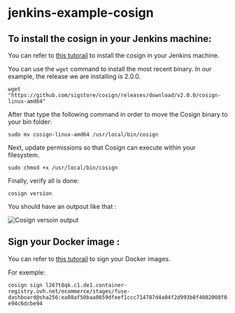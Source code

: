 # jenkins-example-cosign 

## To install the cosign in your Jenkins machine: 

You can refer to [this tutorail](https://edu.chainguard.dev/open-source/sigstore/cosign/how-to-install-cosign/#installing-cosign-with-the-cosign-binary) to install the cosign in your Jenkins machine.

You can use the `wget` command to install the most recent binary. In our example, the release we are installing is 2.0.0.

  `wget "https://github.com/sigstore/cosign/releases/download/v2.0.0/cosign-linux-amd64"`

After that type the following command in order to move the Cosign binary to your bin folder: 

  `sudo mv cosign-linux-amd64 /usr/local/bin/cosign`

Next, update permissions so that Cosign can execute within your filesystem.

  `sudo chmod +x /usr/local/bin/cosign`

Finally, verify all is done: 

  `cosign version`

You should have an outpout like that : 

![Cosign versoin output](https://alphasec.io/content/images/2022/11/Cosign-version-2.png)

## Sign your Docker image : 

You can refer to [this tutorail](https://edu.chainguard.dev/open-source/sigstore/cosign/how-to-sign-a-container-with-cosign/) to sign your Docker images.

For exemple: 

  `cosign sign l267t8qk.c1.de1.container-registry.ovh.net/ecommerce/stages/fuse-dashboard@sha256:ea08af50baa8659dfeef1ccc714787d4a04f2d993b8f4002008f0e94c6dcbe94`
